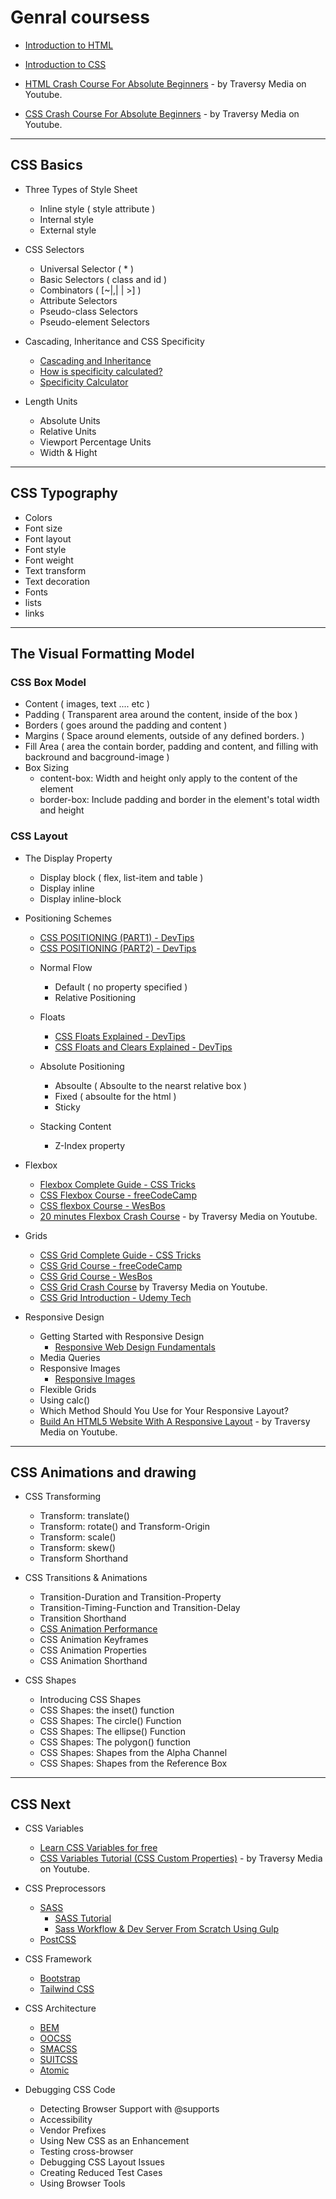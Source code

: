 
# Genral coursess

* [Introduction to HTML](https://scrimba.com/g/ghtml)
* [Introduction to CSS](https://scrimba.com/g/gintrotocss)

* [HTML Crash Course For Absolute Beginners](https://www.youtube.com/watch?v=UB1O30fR-EE) - by Traversy Media on Youtube.
* [CSS Crash Course For Absolute Beginners](https://www.youtube.com/watch?v=yfoY53QXEnI) - by Traversy Media on Youtube.

---

## CSS Basics

- Three Types of Style Sheet
    * Inline style ( style attribute )
    * Internal style
    * External style

- CSS Selectors
    * Universal Selector ( \* )
    * Basic Selectors ( class and id )
    * Combinators ( [~|,| | >] )
    * Attribute Selectors
    * Pseudo-class Selectors
    * Pseudo-element Selectors

- Cascading, Inheritance and CSS Specificity
    * [Cascading and Inheritance](https://developer.mozilla.org/en-US/docs/Learn/CSS/Introduction_to_CSS/Cascade_and_inheritance)
    * [How is specificity calculated?](https://developer.mozilla.org/en-US/docs/Web/CSS/Specificity)
    * [Specificity Calculator](https://specificity.keegan.st/)

- Length Units
    * Absolute Units
    * Relative Units
    * Viewport Percentage Units
    * Width & Hight


---

## CSS Typography

- Colors
- Font size
- Font layout
- Font style
- Font weight
- Text transform
- Text decoration
- Fonts
- lists
- links


---

## The Visual Formatting Model


### CSS Box Model

- Content ( images, text .... etc )
- Padding ( Transparent area around the content, inside of the box )
- Borders ( goes around the padding and content )
- Margins ( Space around elements, outside of any defined borders. )
- Fill Area ( area the contain border, padding and content, and filling with backround and bacground-image )
- Box Sizing 
    * content-box: Width and height only apply to the content of the element
    * border-box: Include padding and border in the element's total width and height


### CSS Layout

- The Display Property
    * Display block ( flex, list-item and table )
    * Display inline
    * Display inline-block 

- Positioning Schemes
    * [CSS POSITIONING (PART1) - DevTips](https://www.youtube.com/watch?v=kejG8G0dr5U)
    * [CSS POSITIONING (PART2) - DevTips](https://www.youtube.com/watch?v=Rf6zAP4YnZA)

    + Normal Flow
        * Default ( no property specified )
        * Relative Positioning
    
    + Floats
        * [CSS Floats Explained - DevTips](https://www.youtube.com/watch?v=609adV3pTME)
        * [CSS Floats and Clears Explained - DevTips](https://www.youtube.com/watch?v=xFGBNv2KeVU)

    + Absolute Positioning 
        * Absoulte ( Absoulte to the nearst relative box )
        * Fixed ( absoulte for the html )
        * Sticky

    + Stacking Content
        * Z-Index property


- Flexbox
    * [Flexbox Complete Guide - CSS Tricks](https://css-tricks.com/snippets/css/a-guide-to-flexbox/)
    * [CSS Flexbox Course - freeCodeCamp](https://www.youtube.com/watch?v=-Wlt8NRtOpo)
    * [CSS flexbox Course - WesBos](https://flexbox.io/)
    * [20 minutes Flexbox Crash Course](https://youtu.be/JJSoEo8JSnc) - by Traversy Media on Youtube.

- Grids
    * [CSS Grid Complete Guide - CSS Tricks](https://css-tricks.com/snippets/css/complete-guide-grid/)
    * [CSS Grid Course - freeCodeCamp](https://www.youtube.com/watch?v=t6CBKf8K_Ac)
    * [CSS Grid Course - WesBos](https://cssgrid.io/)
    * [CSS Grid Crash Course](https://youtu.be/jV8B24rSN5o) by Traversy Media on Youtube.
    * [CSS Grid Introduction - Udemy Tech](https://www.youtube.com/watch?v=oz0fbFviLIU)

- Responsive Design
    * Getting Started with Responsive Design
        + [Responsive Web Design Fundamentals](https://udacity.com/course/responsive-web-design-fundamentals--ud893)
    * Media Queries
    * Responsive Images
        + [Responsive Images](https://udacity.com/course/responsive-images--ud882)
    * Flexible Grids
    * Using calc()
    * Which Method Should You Use for Your Responsive Layout?
    * [Build An HTML5 Website With A Responsive Layout](https://www.youtube.com/watch?v=Wm6CUkswsNw) - by Traversy Media on Youtube.

---

## CSS Animations and drawing

- CSS Transforming
    * Transform: translate()
    * Transform: rotate() and Transform-Origin
    * Transform: scale()
    * Transform: skew()
    * Transform Shorthand

- CSS Transitions & Animations
    * Transition-Duration and Transition-Property
    * Transition-Timing-Function and Transition-Delay
    * Transition Shorthand
    * [CSS Animation Performance](https://www.html5rocks.com/en/tutorials/speed/high-performance-animations/)
    * CSS Animation Keyframes
    * CSS Animation Properties
    * CSS Animation Shorthand

- CSS Shapes
    * Introducing CSS Shapes
    * CSS Shapes: the inset() function
    * CSS Shapes: The circle() Function
    * CSS Shapes: The ellipse() Function
    * CSS Shapes: The polygon() function
    * CSS Shapes: Shapes from the Alpha Channel
    * CSS Shapes: Shapes from the Reference Box

---

## CSS Next

- CSS Variables 
    * [Learn CSS Variables for free](https://scrimba.com/g/gcssvariables)
    * [CSS Variables Tutorial (CSS Custom Properties)](https://www.youtube.com/watch?v=sQUB039MG0I) - by Traversy Media on Youtube.

- CSS Preprocessors
    * [SASS](https://sass-lang.com/)
        * [SASS Tutorial](https://www.youtube.com/watch?v=wz3kElLbEHE)
        * [Sass Workflow & Dev Server From Scratch Using Gulp](https://www.youtube.com/watch?v=rmXVmfx3rNo)
    * [PostCSS](http://postcss.org/)

- CSS Framework
    * [Bootstrap](https://getbootstrap.com/)
    * [Tailwind CSS](https://tailwindcss.com/)

- CSS Architecture
    * [BEM](http://getbem.com/)
    * [OOCSS](http://oocss.org/)
    * [SMACSS](https://smacss.com/)
    * [SUITCSS](https://suitcss.github.io/)
    * [Atomic](https://acss.io/)

- Debugging CSS Code
    * Detecting Browser Support with @supports
    * Accessibility
    * Vendor Prefixes
    * Using New CSS as an Enhancement
    * Testing cross-browser
    * Debugging CSS Layout Issues
    * Creating Reduced Test Cases
    * Using Browser Tools
